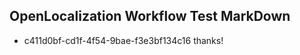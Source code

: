 ## OpenLocalization Workflow Test MarkDown
* c411d0bf-cd1f-4f54-9bae-f3e3bf134c16 thanks!

<!--HONumber=Oct16_HO4-->


